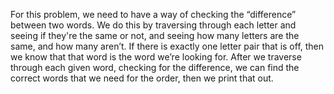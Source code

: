 For this problem, we need to have a way of checking the “difference” between two words. We do this by traversing through each letter and seeing if they're the same or not, and seeing how many letters are the same, and how many aren’t. If there is exactly one letter pair that is off, then we know that that word is the word we’re looking for. After we traverse through each given word, checking for the difference, we can find the correct words that we need for the order, then we print that out.
